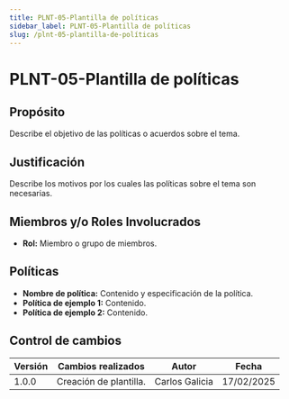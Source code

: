 ```yaml
---
title: PLNT-05-Plantilla de políticas
sidebar_label: PLNT-05-Plantilla de políticas
slug: /plnt-05-plantilla-de-políticas
---
```


# PLNT-05-Plantilla de políticas

## Propósito

Describe el objetivo de las políticas o acuerdos sobre el tema.

## Justificación

Describe los motivos por los cuales las políticas sobre el tema son necesarias.

## Miembros y/o Roles Involucrados

- **Rol:** Miembro o grupo de miembros.

## Políticas

- **Nombre de política:** Contenido y especificación de la política.
- **Política de ejemplo 1:** Contenido.
- **Política de ejemplo 2:** Contenido.

## Control de cambios

| Versión | Cambios realizados     | Autor          | Fecha      |
| ------- | ---------------------- | -------------- | ---------- |
| 1.0.0   | Creación de plantilla. | Carlos Galicia | 17/02/2025 |
